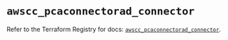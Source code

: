 # `awscc_pcaconnectorad_connector`

Refer to the Terraform Registry for docs: [`awscc_pcaconnectorad_connector`](https://registry.terraform.io/providers/hashicorp/awscc/0.70.0/docs/resources/pcaconnectorad_connector).
